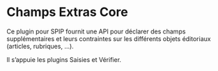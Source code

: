 # Champs Extras Core

Ce plugin pour SPIP fournit une API pour déclarer des champs supplémentaires et leurs contraintes sur les différents objets éditoriaux (articles, rubriques, ...).

Il s’appuie les plugins Saisies et Vérifier.